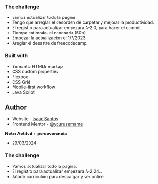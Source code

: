 ### The challenge
- vamos actualizar todo la pagina.
- Tengo que arreglar el desorden de carpetar 
  y mejorar la productividad.
- El registro para actualizar empezara A-2.0, 
  para hacer el commit  
- Tiempo estimado. el necesario (50h)
- Empezar la actualización el 1/7/2023.
- Areglar el desastre de freecodecamp.


### Built with

- Semantic HTML5 markup
- CSS custom properties
- Flexbox
- CSS Grid
- Mobile-first workflow
- Java Script

## Author

- Website - [Isaac Santos](https://isaac-dba.github.io/)
- Frontend Mentor - [@yourusername]()


**Note: Actitud + perseverancia**

- 29/03/2024 
### The challenge
- Vamos actualizar todo la pagina.
- El registro para actualizar empezara A-2.24...
- Añadir curriculum para descargar y ver online
